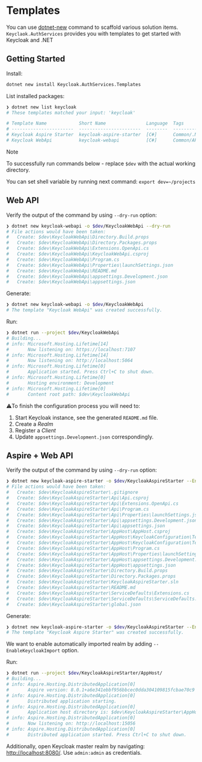 # Templates

You can use [dotnet-new](https://learn.microsoft.com/en-us/dotnet/core/tools/dotnet-new) command to scaffold various solution items. `Keyclaok.AuthServices` provides you with templates to get started with Keycloak and .NET

## Getting Started

Install:

```bash
dotnet new install Keycloak.AuthServices.Templates
```

List installed packages:

```bash
❯ dotnet new list keycloak
# These templates matched your input: 'keycloak'

# Template Name            Short Name               Language  Tags
# -----------------------  -----------------------  --------  -------------------------------------
# Keycloak Aspire Starter  keycloak-aspire-starter  [C#]      Common/.NET Aspire/Cloud/API/Keycloak
# Keycloak WebApi          keycloak-webapi          [C#]      Common/API/Keycloak
```

> [!NOTE]
> To successfully run commands below - replace `$dev` with the actual working directory.
>
> You can set shell variable by running next command: `export dev=~/projects`

## Web API

Verify the output of the command by using `--dry-run` option:

```bash
❯ dotnet new keycloak-webapi -o $dev/KeycloakWebApi --dry-run
# File actions would have been taken:
#   Create: $dev\KeycloakWebApi\Directory.Build.props
#   Create: $dev\KeycloakWebApi\Directory.Packages.props
#   Create: $dev\KeycloakWebApi\Extensions.OpenApi.cs
#   Create: $dev\KeycloakWebApi\KeycloakWebApi.csproj
#   Create: $dev\KeycloakWebApi\Program.cs
#   Create: $dev\KeycloakWebApi\Properties\launchSettings.json
#   Create: $dev\KeycloakWebApi\README.md
#   Create: $dev\KeycloakWebApi\appsettings.Development.json
#   Create: $dev\KeycloakWebApi\appsettings.json
```

Generate:

```bash
❯ dotnet new keycloak-webapi -o $dev/KeycloakWebApi
# The template "Keycloak WebApi" was created successfully.
```

Run:

```bash
❯ dotnet run --project $dev/KeycloakWebApi
# Building...
# info: Microsoft.Hosting.Lifetime[14]
#       Now listening on: https://localhost:7107
# info: Microsoft.Hosting.Lifetime[14]
#       Now listening on: http://localhost:5064
# info: Microsoft.Hosting.Lifetime[0]
#       Application started. Press Ctrl+C to shut down.
# info: Microsoft.Hosting.Lifetime[0]
#       Hosting environment: Development
# info: Microsoft.Hosting.Lifetime[0]
#       Content root path: $dev\KeycloakWebApi
```

⚠️To finish the configuration process you will need to:

1. Start Keycloak instance, see the generated `README.md` file.
2. Create a *Realm*
3. Register a *Client*
4. Update `appsettings.Development.json` correspondingly.

## Aspire + Web API

Verify the output of the command by using `--dry-run` option:

```bash
❯ dotnet new keycloak-aspire-starter -o $dev/KeycloakAspireStarter --EnableKeycloakImport --dry-run
# File actions would have been taken:
#   Create: $dev\KeycloakAspireStarter\.gitignore
#   Create: $dev\KeycloakAspireStarter\Api\Api.csproj
#   Create: $dev\KeycloakAspireStarter\Api\Extensions.OpenApi.cs
#   Create: $dev\KeycloakAspireStarter\Api\Program.cs
#   Create: $dev\KeycloakAspireStarter\Api\Properties\launchSettings.json
#   Create: $dev\KeycloakAspireStarter\Api\appsettings.Development.json
#   Create: $dev\KeycloakAspireStarter\Api\appsettings.json
#   Create: $dev\KeycloakAspireStarter\AppHost\AppHost.csproj
#   Create: $dev\KeycloakAspireStarter\AppHost\KeycloakConfiguration\Test-realm.json
#   Create: $dev\KeycloakAspireStarter\AppHost\KeycloakConfiguration\Test-users-0.json
#   Create: $dev\KeycloakAspireStarter\AppHost\Program.cs
#   Create: $dev\KeycloakAspireStarter\AppHost\Properties\launchSettings.json
#   Create: $dev\KeycloakAspireStarter\AppHost\appsettings.Development.json
#   Create: $dev\KeycloakAspireStarter\AppHost\appsettings.json
#   Create: $dev\KeycloakAspireStarter\Directory.Build.props
#   Create: $dev\KeycloakAspireStarter\Directory.Packages.props
#   Create: $dev\KeycloakAspireStarter\KeycloakAspireStarter.sln
#   Create: $dev\KeycloakAspireStarter\README.md
#   Create: $dev\KeycloakAspireStarter\ServiceDefaults\Extensions.cs
#   Create: $dev\KeycloakAspireStarter\ServiceDefaults\ServiceDefaults.csproj
#   Create: $dev\KeycloakAspireStarter\global.json
```

Generate:

```bash
❯ dotnet new keycloak-aspire-starter -o $dev/KeycloakAspireStarter --EnableKeycloakImport
# The template "Keycloak Aspire Starter" was created successfully.
```

We want to enable automatically imported realm by adding `--EnableKeycloakImport` option.

Run:

```bash
❯ dotnet run --project $dev/KeycloakAspireStarter/AppHost/
# Building...
# info: Aspire.Hosting.DistributedApplication[0]
#       Aspire version: 8.0.1+a6e341ebbf956bbcec0dda304109815fcbae70c9
# info: Aspire.Hosting.DistributedApplication[0]
#       Distributed application starting.
# info: Aspire.Hosting.DistributedApplication[0]
#       Application host directory is: $dev\KeycloakAspireStarter\AppHost
# info: Aspire.Hosting.DistributedApplication[0]
#       Now listening on: http://localhost:15056
# info: Aspire.Hosting.DistributedApplication[0]
#       Distributed application started. Press Ctrl+C to shut down.
```

Additionally, open Keycloak master realm by navigating: <http://localhost:8080/>. Use `admin:admin` as credentials.

